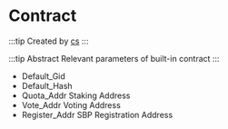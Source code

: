 # Contract

:::tip Created by
[cs](https://github.com/lovelycs)
:::

:::tip Abstract
Relevant parameters of built-in contract
:::

- Default_Gid
- Default_Hash
- Quota_Addr Staking Address
- Vote_Addr Voting Address
- Register_Addr SBP Registration Address
